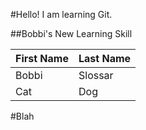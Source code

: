 #Hello! I am learning Git.

##Bobbi's New Learning Skill

|First Name | Last Name |
| --------- | -----------|
|Bobbi | Slossar|
|Cat | Dog|

#Blah
